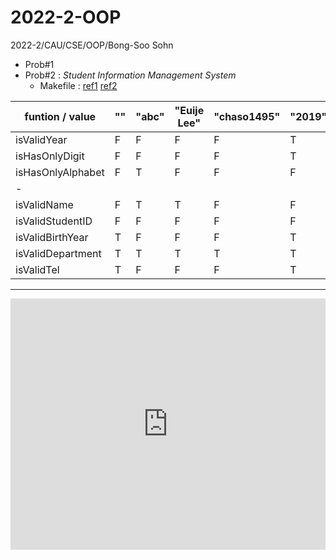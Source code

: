 # 2022-2-OOP

2022-2/CAU/CSE/OOP/Bong-Soo Sohn

- Prob#1
- Prob#2 : *Student Information Management System*
  - Makefile : [ref1](https://www.tuwlab.com/ece/27193) [ref2](https://velog.io/@woodstock1993/Makefile)


| funtion / value | "" | "abc" | "Euije Lee" | "chaso1495" | "2019" | "2019019718" | "123456789101112" |
|-|-|-|-|-|-|-|-|
|isValidYear|F|F|F|F|T|F|F|
|isHasOnlyDigit|F|F|F|F|T|T|T|
|isHasOnlyAlphabet|F|T|F|F|F|F|F|
|-||||||||
|isValidName|F|T|T|F|F|F|F|
|isValidStudentID|F|F|F|F|F|T|F|
|isValidBirthYear|T|F|F|F|T|F|F|
|isValidDepartment|T|T|T|T|T|T|T|
|isValidTel|T|F|F|F|T|T|F|


---

<div id="freedom-iframe-container" style="position: relative; padding-top: calc(60% + 100px); width: 100%;">
<iframe src="https://www.fsf.org/videos/escape-to-freedom/" scrolling="no" style="overflow: hidden; margin: 0; border: 0 none; display: block; position: absolute; width: 100%; height: 100%; top: 0;"></iframe>
</div>
<script>
// @license magnet:?xt=urn:btih:1f739d935676111cfff4b4693e3816e664797050&dn;=gpl-3.0.txt GPL-3.0-or-later
window.onmessage = function (e) { if (e.data.hasOwnProperty("freedom-iframe-height")) { document.getElementById('freedom-iframe-container').style.height=`${e.data["freedom-iframe-height"]}px`;  document.getElementById('freedom-iframe-container').style["padding-top"]="unset";} };
// @license-end
</script>